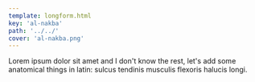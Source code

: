 ```yaml
---
template: longform.html
key: 'al-nakba'
path: '../../'
cover: 'al-nakba.png'
---
```


Lorem ipsum dolor sit amet and I don't know the rest, let's add some anatomical things in latin: sulcus tendinis musculis flexoris halucis longi.
